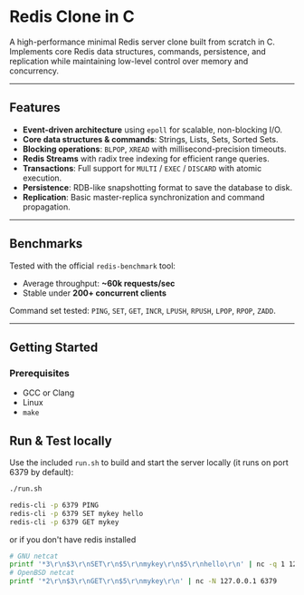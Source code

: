 # Redis Clone in C

A high-performance minimal Redis server clone built from scratch in C.  
Implements core Redis data structures, commands, persistence, and replication while maintaining low-level control over memory and concurrency.

---

##  Features

- **Event-driven architecture** using `epoll` for scalable, non-blocking I/O.
- **Core data structures & commands**: Strings, Lists, Sets, Sorted Sets.
- **Blocking operations**: `BLPOP`, `XREAD` with millisecond-precision timeouts.
- **Redis Streams** with radix tree indexing for efficient range queries.
- **Transactions**: Full support for `MULTI` / `EXEC` / `DISCARD` with atomic execution.
- **Persistence**: RDB-like snapshotting format to save the database to disk.
- **Replication**: Basic master-replica synchronization and command propagation.

---

##  Benchmarks

Tested with the official `redis-benchmark` tool:  

- Average throughput: **~60k requests/sec**  
- Stable under **200+ concurrent clients**  

Command set tested: `PING`, `SET`, `GET`, `INCR`, `LPUSH`, `RPUSH`, `LPOP`, `RPOP`, `ZADD`.

---

##  Getting Started

### Prerequisites
- GCC or Clang
- Linux 
- `make`

## Run & Test locally

Use the included `run.sh` to build and start the server locally (it runs on
port 6379 by default):

```sh
./run.sh
```


```sh
redis-cli -p 6379 PING
redis-cli -p 6379 SET mykey hello
redis-cli -p 6379 GET mykey
```
or if you don't have redis installed 

```sh
# GNU netcat
printf '*3\r\n$3\r\nSET\r\n$5\r\nmykey\r\n$5\r\nhello\r\n' | nc -q 1 127.0.0.1 6379
# OpenBSD netcat
printf '*2\r\n$3\r\nGET\r\n$5\r\nmykey\r\n' | nc -N 127.0.0.1 6379
```

